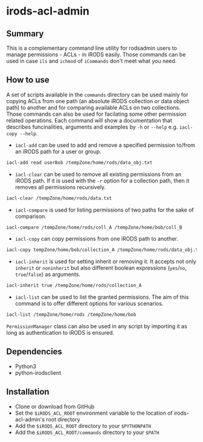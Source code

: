 # irods-acl-admin

## Summary
This is a complementary command line utility for rodsadmin users to manage permissions - ACLs - in iRODS easily. Those commands can be used in case `ils` and `ichmod` of `iCommands` don't meet what you need.

## How to use
A set of scripts available in the `commands` directory can be used mainly for copying ACLs from one path (an absolute iRODS collection or data object path) to another and for comparing available ACLs on two collections. Those commands can also be used for facilating some other permission related operations. Each command will show a documentation that describes funcinalities, arguments and examples by `-h` or `--help` e.g. `iacl-copy --help`. 

- `iacl-add` can be used to add and remove a specified permission to/from an iRODS path for a user or group.

``` bash
iacl-add read userBob /tempZone/home/rods/data_obj.txt
```

- `iacl-clear` can be used to remove all existing permissions from an iRODS path. If it is used with the `-r` option for a collection path, then it removes all permissions recursively.

``` bash
iacl-clear /tempZone/home/rods/data.txt
```

- `iacl-compare` is used for listing permissions of two paths for the sake of comparison.

``` bash
iacl-compare /tempZone/home/rods/coll_A /tempZone/home/bob/coll_B
```

- `iacl-copy` can copy permissions from one iRODS path to another.

``` bash
iacl-copy tempZone/home/bob/collection_A /tempZone/home/rods/data_obj.txt
```

- `iacl-inherit` is used for setting inherit or removing it. It accepts not only `inherit` or `noninherit` but also different boolean expressions (`yes`/`no`, `true`/`false`) as arguments.

``` bash
iacl-inherit true /tempZone/home/rods/collection_A
```

- `iacl-list` can be used to list the granted permissions. The aim of this command is to offer different options for various scenarios.

``` bash
iacl-list /tempZone/home/rods /tempZone/home/bob
```

`PermissionManager` class can also be used in any script by importing it as long as authentication to iRODS is ensured.

## Dependencies

- Python3
- python-irodsclient

## Installation

- Clone or download from GitHub
- Set the `$iRODS_ACL_ROOT` environment variable to the location of
  irods-acl-admin's root directory
- Add the `$iRODS_ACL_ROOT` directory to your `$PYTHONPATH`
- Add the `$iRODS_ACL_ROOT/commands` directory to your `$PATH`